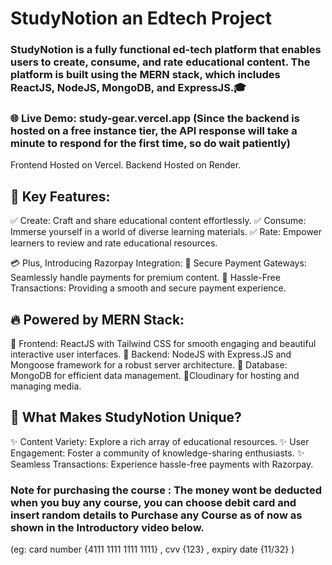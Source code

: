 # StudyNotion an Edtech Project

### StudyNotion is a fully functional ed-tech platform that enables users to create, consume, and rate educational content. The platform is built using the MERN stack, which includes ReactJS, NodeJS, MongoDB, and ExpressJS.🎓

### 🌐 Live Demo: study-gear.vercel.app (Since the backend is hosted on a free instance tier, the API response will take a minute to respond for the first time, so do wait patiently)

Frontend Hosted on Vercel.
Backend Hosted on Render.

## 📌 Key Features:
✅ Create: Craft and share educational content effortlessly.
✅ Consume: Immerse yourself in a world of diverse learning materials.
✅ Rate: Empower learners to review and rate educational resources.

💳 Plus, Introducing Razorpay Integration:
💎 Secure Payment Gateways: Seamlessly handle payments for premium content.
💎 Hassle-Free Transactions: Providing a smooth and secure payment experience.

## 🔥 Powered by MERN Stack:
🔹 Frontend: ReactJS with Tailwind CSS for smooth engaging and beautiful interactive user interfaces.
🔹 Backend: NodeJS with Express.JS and Mongoose framework for a robust server architecture.
🔹 Database: MongoDB for efficient data management.
🔹Cloudinary for hosting and managing media.

## 🎯 What Makes StudyNotion Unique?
✨ Content Variety: Explore a rich array of educational resources.
✨ User Engagement: Foster a community of knowledge-sharing enthusiasts.
✨ Seamless Transactions: Experience hassle-free payments with Razorpay.

### Note for purchasing the course : The money wont be deducted when you buy any course, you can choose debit card and insert random details to Purchase any Course as of now as shown in the Introductory video below.
(eg: card number {4111 1111 1111 1111} , cvv {123} , expiry date {11/32} )
